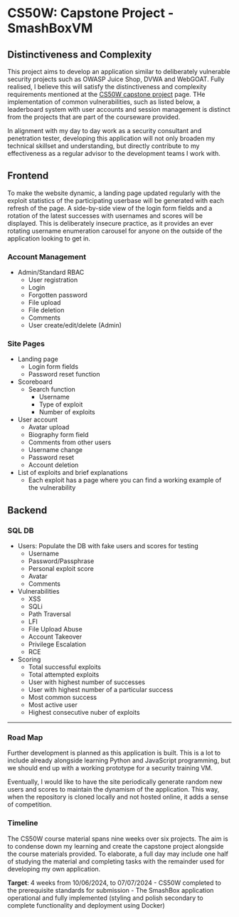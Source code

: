 # CS50W: Capstone Project - SmashBoxVM

## Distinctiveness and Complexity

This project aims to develop an application similar to deliberately vulnerable security projects such as OWASP Juice Shop, DVWA and WebGOAT. Fully realised, I believe this will satisfy the distinctiveness and complexity requirements mentioned at the [CS50W capstone project](https://cs50.harvard.edu/web/2020/projects/final/capstone/) page. THe implementation of common vulnerabilities, such as listed below, a leaderboard system with user accounts and session management is distinct from the projects that are part of the courseware provided.

In alignment with my day to day work as a security consultant and penetration tester, developing this application will not only broaden my technical skillset and understanding, but directly contribute to my effectiveness as a regular advisor to the development teams I work with.

## Frontend

To make the website dynamic, a landing page updated regularly with the exploit statistics of the participating userbase will be generated with each refresh of the page. A side-by-side view of the login form fields and a rotation of the latest successes with usernames and scores will be displayed. This is deliberately insecure practice, as it provides an ever rotating username enumeration carousel for anyone on the outside of the application looking to get in.

### Account Management

- Admin/Standard RBAC
  - User registration
  - Login
  - Forgotten password
  - File upload
  - File deletion
  - Comments
  - User create/edit/delete (Admin)

### Site Pages

- Landing page
  - Login form fields
  - Password reset function
- Scoreboard
  - Search function
    - Username
    - Type of exploit
    - Number of exploits
- User account
  - Avatar upload
  - Biography form field
  - Comments from other users
  - Username change
  - Password reset
  - Account deletion
- List of exploits and brief explanations
  - Each exploit has a page where you can find a working example of the vulnerability

## Backend

### SQL DB

- Users: Populate the DB with fake users and scores for testing
  - Username
  - Password/Passphrase
  - Personal exploit score
  - Avatar
  - Comments
- Vulnerabilities
  - XSS
  - SQLi
  - Path Traversal
  - LFI
  - File Upload Abuse
  - Account Takeover
  - Privilege Escalation
  - RCE
- Scoring
  - Total successful exploits
  - Total attempted exploits
  - User with highest number of successes
  - User with highest number of a particular success
  - Most common success
  - Most active user
  - Highest consecutive nuber of exploits

---

### Road Map

Further development is planned as this application is built. This is a lot to include already alongside learning Python and JavaScript programming, but we should end up with a working prototype for a security training VM.

Eventually, I would like to have the site periodically generate random new users and scores to maintain the dynamism of the application. This way, when the repository is cloned locally and not hosted online, it adds a sense of competition.

### Timeline

The CS50W course material spans nine weeks over six projects. The aim is to condense down my learning and create the capstone project alongside the course materials provided. To elaborate, a full day may include one half of studying the material and completing tasks with the remainder used for developing my own application.

**Target**: 4 weeks from 10/06/2024, to 07/07/2024
    - CS50W completed to the prerequisite standards for submission
    - The SmashBox application operational and fully implemented (styling and polish secondary to complete functionality and deployment using Docker)
